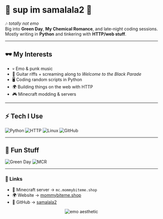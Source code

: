 # 👋 sup im samalala2 🖤

🎶 *totally not emo*  
Big into **Green Day**, **My Chemical Romance**, and late-night coding sessions.  
Mostly writing in **Python** and tinkering with **HTTP/web stuff**.  

---

## 🕶️ My Interests
- 💀 Emo & punk music
- 🎸 Guitar riffs + screaming along to *Welcome to the Black Parade*
- 🖥️ Coding random scripts in Python
- 🌍 Building things on the web with HTTP
- 🎮 Minecraft modding & servers

---

## ⚡ Tech I Use
![Python](https://img.shields.io/badge/Python-3572A5?logo=python&logoColor=white)
![HTTP](https://img.shields.io/badge/HTTP-Web-blue?logo=html5&logoColor=white)
![Linux](https://img.shields.io/badge/Linux-black?logo=linux&logoColor=white)
![GitHub](https://img.shields.io/badge/GitHub-181717?logo=github&logoColor=white)

---

## 🖤 Fun Stuff
![Green Day](https://img.shields.io/badge/Green%20Day-%F0%9F%8E%B6-black)
![MCR](https://img.shields.io/badge/My%20Chemical%20Romance-%F0%9F%8E%B8-darkred)

---

### 🔗 Links
- 🎸 Minecraft server → `mc.mommybiteme.shop`
- 🌍 Website → [mommybiteme.shop](https://mommybiteme.shop)
- 🦇 GitHub → [samalala2](https://github.com/samalala2)


<p align="center">
  <img src="https://i.imgur.com/Hw1U4xA.gif" alt="emo aesthetic" />
</p>
